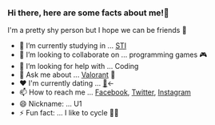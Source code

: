 ### Hi there, here are some facts about me!👋

I'm a pretty shy person but I hope we can be friends 🤪

- 🌱 I’m currently studying in ... [STI](https://www.facebook.com/marikina.sti.edu)
- 👯 I’m looking to collaborate on ... programming games 🎮
- 🤔 I’m looking for help with ... Coding
- 💬 Ask me about ... [Valorant](https://playvalorant.com/en-us/) 🔫
- ❤️ I'm currently dating ... [👧](https://www.facebook.com/euwisa)<-
- 📫 How to reach me ... [Facebook](https://www.facebook.com/angelo.yuan.146/), [Twitter](https://twitter.com/uanbrg), [Instagram](https://www.instagram.com/yuanbrg/)
- 😄 Nickname: ... U1
- ⚡ Fun fact: ... I like to cycle 🚴‍♂️
